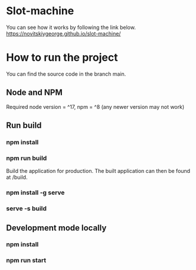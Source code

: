 # Slot-machine

You can see how it works by following the link below.
https://novitskiygeorge.github.io/slot-machine/

# How to run the project

You can find the source code in the branch main.

## Node and NPM

Required node version = ^17, npm = ^8 (any newer version may not work)

## Run build

### npm install

### npm run build

Build the application for production. The built application can then be found at <rootDir>/build.

### npm install -g serve

### serve -s build

## Development mode locally

### npm install

### npm run start
